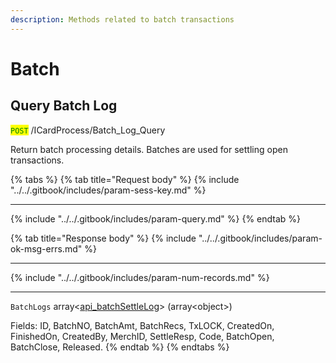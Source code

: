 ```yaml
---
description: Methods related to batch transactions
---
```


# Batch

## Query Batch Log

<mark style="color:green;">`POST`</mark> /ICardProcess/Batch\_Log\_Query

Return batch processing details. Batches are used for settling open transactions.

{% tabs %}
{% tab title="Request body" %}
{% include "../../.gitbook/includes/param-sess-key.md" %}

***

{% include "../../.gitbook/includes/param-query.md" %}
{% endtab %}

{% tab title="Response body" %}
{% include "../../.gitbook/includes/param-ok-msg-errs.md" %}

***

{% include "../../.gitbook/includes/param-num-records.md" %}

***

`BatchLogs` array<[api\_batchSettleLog](soap-object-dictionary.md#api_batchsettlelog)> (array\<object>)

Fields: ID, BatchNO, BatchAmt, BatchRecs, TxLOCK, CreatedOn, FinishedOn, CreatedBy, MerchID, SettleResp, Code, BatchOpen, BatchClose, Released.
{% endtab %}
{% endtabs %}


